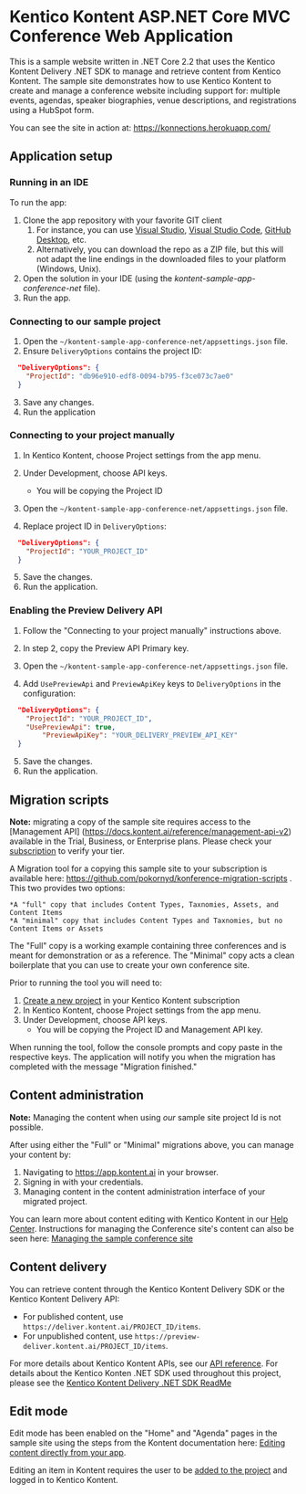 # Kentico Kontent ASP.NET Core MVC Conference Web Application

This is a sample website written in .NET Core 2.2 that uses the Kentico Kontent Delivery .NET SDK to manage and retrieve content from Kentico Kontent. 
The sample site demonstrates how to use Kentico Kontent to create and manage a conference website including support for: multiple events, agendas, speaker biographies, venue descriptions, and registrations using a HubSpot form.

You can see the site in action at: https://konnections.herokuapp.com/

## Application setup

### Running in an IDE

To run the app:
1. Clone the app repository with your favorite GIT client
   1. For instance, you can use [Visual Studio](https://www.visualstudio.com/vs/), [Visual Studio Code](https://code.visualstudio.com/), [GitHub Desktop](https://desktop.github.com/), etc.
   1. Alternatively, you can download the repo as a ZIP file, but this will not adapt the line endings in the downloaded files to your platform (Windows, Unix).
1. Open the solution in your IDE (using the _kontent-sample-app-conference-net_ file).
1. Run the app.

### Connecting to our sample project

1. Open the `~/kontent-sample-app-conference-net/appsettings.json` file.
2. Ensure `DeliveryOptions` contains the project ID:

```json
  "DeliveryOptions": {
    "ProjectId": "db96e910-edf8-0094-b795-f3ce073c7ae0"
  }
```
3. Save any changes.
4. Run the application

### Connecting to your project manually

1. In Kentico Kontent, choose Project settings from the app menu.
2. Under Development, choose API keys.
    * You will be copying the Project ID
    
3. Open the `~/kontent-sample-app-conference-net/appsettings.json` file.
4. Replace project ID in `DeliveryOptions`:

```json
  "DeliveryOptions": {
    "ProjectId": "YOUR_PROJECT_ID"
  }
```
5. Save the changes.
6. Run the application.

### Enabling the Preview Delivery API

1. Follow the "Connecting to your project manually" instructions above.
2. In step 2, copy the Preview API Primary key.
    
3. Open the `~/kontent-sample-app-conference-net/appsettings.json` file.
4. Add `UsePreviewApi` and `PreviewApiKey` keys to `DeliveryOptions` in the configuration:

```json
  "DeliveryOptions": {
    "ProjectId": "YOUR_PROJECT_ID",
    "UsePreviewApi": true,
		"PreviewApiKey": "YOUR_DELIVERY_PREVIEW_API_KEY"
  }
```
5. Save the changes.
6. Run the application.

## Migration scripts

**Note:** migrating a copy of the sample site requires access to the [Management API] (https://docs.kontent.ai/reference/management-api-v2) available in the Trial, Business, or Enterprise plans. Please check your [subscription](https://docs.kontent.ai/tutorials/manage-subscriptions-and-user-accounts/subscriptions/checking-your-usage-report) to verify your tier.

A Migration tool for a copying this sample site to your subscription is available here: https://github.com/pokornyd/konference-migration-scripts . This two provides two options:

	*A "full" copy that includes Content Types, Taxnomies, Assets, and Content Items
	*A "minimal" copy that includes Content Types and Taxnomies, but no Content Items or Assets
	
The "Full" copy is a working example containing three conferences and is meant for demonstration or as a reference.
The "Minimal" copy acts a clean boilerplate that you can use to create your own conference site.

Prior to running the tool you will need to: 
1. [Create a new project](https://docs.kontent.ai/tutorials/set-up-projects/manage-projects/managing-projects#a-creating-projects) in your Kentico Kontent subscription
2. In Kentico Kontent, choose Project settings from the app menu.
3. Under Development, choose API keys.
    * You will be copying the Project ID and Management API key.
    
When running the tool, follow the console prompts and copy paste in the respective keys. The application will notify you when the migration has completed with the message "Migration finished."

## Content administration

**Note:** Managing the content when using *our* sample site project Id is not possible.

After using either the "Full" or "Minimal" migrations above, you can manage your content by: 

1. Navigating to <https://app.kontent.ai> in your browser.
2. Signing in with your credentials.
3. Managing content in the content administration interface of your migrated project.

You can learn more about content editing with Kentico Kontent in our [Help Center](https://docs.kontent.ai/).
Instructions for managing the Conference site's content can also be seen here: [Managing the sample conference site](https://github.com/kentico-michaelb/kontent-sample-app-conference-net/wiki/Managing-the-sample-conference-site)

## Content delivery

You can retrieve content through the Kentico Kontent Delivery SDK or the Kentico Kontent Delivery API:

* For published content, use `https://deliver.kontent.ai/PROJECT_ID/items`.
* For unpublished content, use `https://preview-deliver.kontent.ai/PROJECT_ID/items`.

For more details about Kentico Kontent APIs, see our [API reference](https://docs.kontent.ai/reference/kentico-kontent-apis-overview).
For details about the Kentico Konten .NET SDK used throughout this project, please see the [Kentico Kontent Delivery .NET SDK ReadMe](https://github.com/Kentico/kontent-delivery-sdk-net#kentico-kontent-delivery-net-sdk)

## Edit mode

Edit mode has been enabled on the "Home" and "Agenda" pages in the sample site using the steps from the Kontent documentation here: [Editing content directly from your app](https://docs.kontent.ai/tutorials/write-and-collaborate/preview-content/editing-content-directly-from-your-app). 

Editing an item in Kontent requires the user to be [added to the project](https://docs.kontent.ai/tutorials/set-up-projects/manage-your-team/inviting-and-deactivating-users#a-inviting-a-new-user) and logged in to Kentico Kontent.
